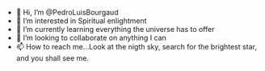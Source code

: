 - 👋 Hi, I’m @PedroLuisBourgaud
- 👀 I’m interested in Spiritual enlightment
- 🌱 I’m currently learning everything the universe has to offer
- 💞️ I’m looking to collaborate on anything I can
- 📫 How to reach me...Look at the nigth sky, search for the brightest star, and you shall see me.
<!---
PedroLuisBourgaud/PedroLuisBourgaud is a ✨ special ✨ repository because its `README.md` (this file) appears on your GitHub profile.
You can click the Preview link to take a look at your changes.
--->
